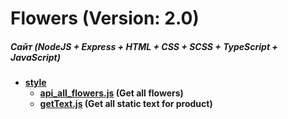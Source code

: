 # Flowers (Version: 2.0)
##### Сайт (NodeJS + Express + HTML + CSS + SCSS + TypeScript + JavaScript)
- **[style](./)**
    - **[api_all_flowers.js](./api_all_flowers.js) (Get all flowers)**
    - **[getText.js](./getText.js) (Get all static text for product)**